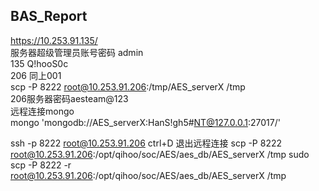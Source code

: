## BAS_Report
https://10.253.91.135/  
服务器超级管理员账号密码 admin <br>
135 Q!hooS0c <br>
206 同上001 <br>
scp -P 8222 root@10.253.91.206:/tmp/AES_serverX /tmp <br>
206服务器密码aesteam@123 <br>
远程连接mongo <br>
mongo 'mongodb://AES_serverX:HanS!gh5#NT@127.0.0.1:27017/'

ssh -p 8222 root@10.253.91.206
ctrl+D 退出远程连接
scp -P 8222 root@10.253.91.206:/opt/qihoo/soc/AES/aes_db/AES_serverX /tmp
sudo scp -P 8222 -r root@10.253.91.206:/opt/qihoo/soc/AES/aes_db/AES_serverX /tmp